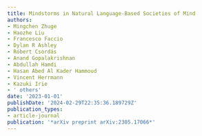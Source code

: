 ```yaml
---
title: Mindstorms in Natural Language-Based Societies of Mind
authors:
- Mingchen Zhuge
- Haozhe Liu
- Francesco Faccio
- Dylan R Ashley
- Róbert Csordás
- Anand Gopalakrishnan
- Abdullah Hamdi
- Hasan Abed Al Kader Hammoud
- Vincent Herrmann
- Kazuki Irie
- ' others'
date: '2023-01-01'
publishDate: '2024-02-29T22:35:36.189729Z'
publication_types:
- article-journal
publication: '*arXiv preprint arXiv:2305.17066*'
---
```

